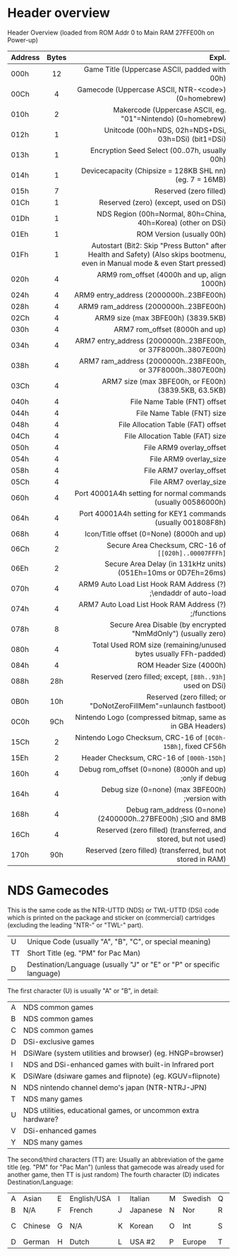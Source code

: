 # Header overview

Header Overview (loaded from ROM Addr 0 to Main RAM 27FFE00h on Power-up)

| Address | Bytes |                                                                                                                         Expl. |
| ------- | :---: | ----------------------------------------------------------------------------------------------------------------------------: |
| 000h    |  12   |                                                                                 Game Title (Uppercase ASCII, padded with 00h) |
| 00Ch    |   4   |                                                                     Gamecode (Uppercase ASCII, NTR-&lt;code&gt;) (0=homebrew) |
| 010h    |   2   |                                                                   Makercode (Uppercase ASCII, eg. "01"=Nintendo) (0=homebrew) |
| 012h    |   1   |                                                                           Unitcode (00h=NDS, 02h=NDS+DSi, 03h=DSi) (bit1=DSi) |
| 013h    |   1   |                                                                                 Encryption Seed Select (00..07h, usually 00h) |
| 014h    |   1   |                                                                       Devicecapacity (Chipsize = 128KB SHL nn) (eg. 7 = 16MB) |
| 015h    |   7   |                                                                                                        Reserved (zero filled) |
| 01Ch    |   1   |                                                                                         Reserved (zero) (except, used on DSi) |
| 01Dh    |   1   |                                                                  NDS Region (00h=Normal, 80h=China, 40h=Korea) (other on DSi) |
| 01Eh    |   1   |                                                                                                     ROM Version (usually 00h) |
| 01Fh    |   1   | Autostart (Bit2: Skip "Press Button" after Health and Safety) (Also skips bootmenu, even in Manual mode & even Start pressed) |
| 020h    |   4   |                                                                                   ARM9 rom_offset (4000h and up, align 1000h) |
| 024h    |   4   |                                                                                       ARM9 entry_address (2000000h..23BFE00h) |
| 028h    |   4   |                                                                                         ARM9 ram_address (2000000h..23BFE00h) |
| 02Ch    |   4   |                                                                                            ARM9 size (max 3BFE00h) (3839.5KB) |
| 030h    |   4   |                                                                                                ARM7 rom_offset (8000h and up) |
| 034h    |   4   |                                                                ARM7 entry_address (2000000h..23BFE00h, or 37F8000h..3807E00h) |
| 038h    |   4   |                                                                  ARM7 ram_address (2000000h..23BFE00h, or 37F8000h..3807E00h) |
| 03Ch    |   4   |                                                                          ARM7 size (max 3BFE00h, or FE00h) (3839.5KB, 63.5KB) |
| 040h    |   4   |                                                                                                  File Name Table (FNT) offset |
| 044h    |   4   |                                                                                                    File Name Table (FNT) size |
| 048h    |   4   |                                                                                            File Allocation Table (FAT) offset |
| 04Ch    |   4   |                                                                                              File Allocation Table (FAT) size |
| 050h    |   4   |                                                                                                      File ARM9 overlay_offset |
| 054h    |   4   |                                                                                                        File ARM9 overlay_size |
| 058h    |   4   |                                                                                                      File ARM7 overlay_offset |
| 05Ch    |   4   |                                                                                                        File ARM7 overlay_size |
| 060h    |   4   |                                                                 Port 40001A4h setting for normal commands (usually 00586000h) |
| 064h    |   4   |                                                                   Port 40001A4h setting for KEY1 commands (usually 001808F8h) |
| 068h    |   4   |                                                                                     Icon/Title offset (0=None) (8000h and up) |
| 06Ch    |   2   |                                                                         Secure Area Checksum, CRC-16 of `[[020h]..00007FFFh]` |
| 06Eh    |   2   |                                                                Secure Area Delay (in 131kHz units) (051Eh=10ms or 0D7Eh=26ms) |
| 070h    |   4   |                                                               ARM9 Auto Load List Hook RAM Address (?) ;\endaddr of auto-load |
| 074h    |   4   |                                                                          ARM7 Auto Load List Hook RAM Address (?) ;/functions |
| 078h    |   8   |                                                                  Secure Area Disable (by encrypted "NmMdOnly") (usually zero) |
| 080h    |   4   |                                                               Total Used ROM size (remaining/unused bytes usually FFh-padded) |
| 084h    |   4   |                                                                                                       ROM Header Size (4000h) |
| 088h    |  28h  |                                                                      Reserved (zero filled; except, `[88h..93h]` used on DSi) |
| 0B0h    |  10h  |                                                               Reserved (zero filled; or "DoNotZeroFillMem"=unlaunch fastboot) |
| 0C0h    |  9Ch  |                                                                     Nintendo Logo (compressed bitmap, same as in GBA Headers) |
| 15Ch    |   2   |                                                                  Nintendo Logo Checksum, CRC-16 of `[0C0h-15Bh]`, fixed CF56h |
| 15Eh    |   2   |                                                                                      Header Checksum, CRC-16 of `[000h-15Dh]` |
| 160h    |   4   |                                                                       Debug rom_offset (0=none) (8000h and up) ;only if debug |
| 164h    |   4   |                                                                               Debug size (0=none) (max 3BFE00h) ;version with |
| 168h    |   4   |                                                                  Debug ram_address (0=none) (2400000h..27BFE00h) ;SIO and 8MB |
| 16Ch    |   4   |                                                                Reserved (zero filled) (transferred, and stored, but not used) |
| 170h    |  90h  |                                                                   Reserved (zero filled) (transferred, but not stored in RAM) |

# NDS Gamecodes

This is the same code as the NTR-UTTD (NDS) or TWL-UTTD (DSi) code which is printed on the package and sticker on (commercial) cartridges (excluding the leading "NTR-" or "TWL-" part).

|     |                                                                       |
| --- | :-------------------------------------------------------------------- |
| U   | Unique Code (usually "A", "B", "C", or special meaning)               |
| TT  | Short Title (eg. "PM" for Pac Man)                                    |
| D   | Destination/Language (usually "J" or "E" or "P" or specific language) |

The first character (U) is usually "A" or "B", in detail:

|     |                                                               |
| --- | :------------------------------------------------------------ |
| A   | NDS common games                                              |
| B   | NDS common games                                              |
| C   | NDS common games                                              |
| D   | DSi-exclusive games                                           |
| H   | DSiWare (system utilities and browser) (eg. HNGP=browser)     |
| I   | NDS and DSi-enhanced games with built-in Infrared port        |
| K   | DSiWare (dsiware games and flipnote) (eg. KGUV=flipnote)      |
| N   | NDS nintendo channel demo's japan (NTR-NTRJ-JPN)              |
| T   | NDS many games                                                |
| U   | NDS utilities, educational games, or uncommon extra hardware? |
| V   | DSi-enhanced games                                            |
| Y   | NDS many games                                                |

The second/third characters (TT) are:
Usually an abbreviation of the game title (eg. "PM" for "Pac Man") (unless
that gamecode was already used for another game, then TT is just random)
The fourth character (D) indicates Destination/Language:

|     |         |     |             |     |          |     |         |     |         |      |              |
| --- | ------- | --- | ----------- | --- | -------- | --- | ------- | --- | ------- | ---- | ------------ |
| A   | Asian   | E   | English/USA | I   | Italian  | M   | Swedish | Q   | Danish  | U    | Australian   |
| B   | N/A     | F   | French      | J   | Japanese | N   | Nor     | R   | Russian | V    | EUR+AUS      |
| C   | Chinese | G   | N/A         | K   | Korean   | O   | Int     | S   | Spanish | W..Z | Europe #3..5 |
| D   | German  | H   | Dutch       | L   | USA #2   | P   | Europe  | T   | USA+AUS |
